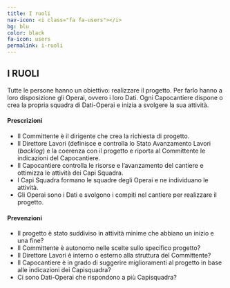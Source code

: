 ```yaml
---
title: I ruoli
nav-icon: <i class="fa fa-users"></i>
bg: blu
color: black
fa-icon: users
permalink: i-ruoli
---
```


## I RUOLI

Tutte le persone hanno un obiettivo: realizzare il progetto. Per farlo hanno a loro disposizione gli Operai, ovvero i loro Dati. Ogni Capocantiere dispone o crea la propria squadra di Dati-Operai e inizia a svolgere la sua attività.

#### <i class="fa fa-exclamation-circle"></i> Prescrizioni

- Il Committente è il dirigente che crea la richiesta di progetto.
- Il Direttore Lavori (definisce e controlla lo Stato Avanzamento Lavori (*backlog*) e la coerenza con il progetto e riporta al Committente le indicazioni del Capocantiere. 
- Il Capocantiere controlla le risorse e l’avanzamento del cantiere e ottimizza le attività dei Capi Squadra. 
- I Capi Squadra formano le squadre degli Operai e ne individuano le attività.
- Gli Operai sono i Dati e svolgono i compiti nel cantiere per realizzare il progetto.

#### <i class="fa fa-question-circle"></i> Prevenzioni

- Il progetto è stato suddiviso in attività minime che abbiano un inizio e una fine? 
- Il Committente è autonomo nelle scelte sullo specifico progetto?
- Il Direttore Lavori è interno o esterno alla struttura del Committente?
- Il Capocantiere è in grado di suggerire miglioramenti al progetto in base alle indicazioni dei Capisquadra?
- Ci sono Dati-Operai che rispondono a più Capisquadra?
